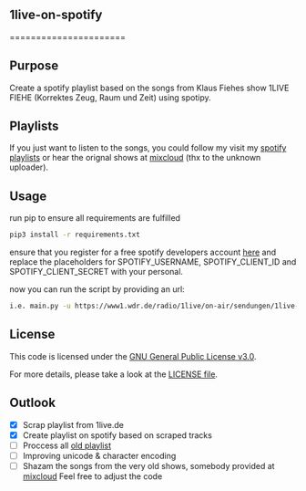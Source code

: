 ## 1live-on-spotify
======================
 
## Purpose
Create a spotify playlist based on the songs from Klaus Fiehes show 1LIVE FIEHE (Korrektes Zeug, Raum und Zeit) using spotipy.

## Playlists
If you just want to listen to the songs, you could follow my visit my [spotify playlists](https://open.spotify.com/playlist/5JY78EZpGkXJhhUsdqoEk2) or hear the orignal shows at [mixcloud](https://www.mixcloud.com/EinsliveFiehe/) (thx to the unknown uploader).

## Usage
run pip to ensure all requirements are fulfilled
 
```bash
pip3 install -r requirements.txt
```
ensure that you register for a free spotify developers account [here](https://developer.spotify.com/)
and replace the placeholders for SPOTIFY_USERNAME, SPOTIFY_CLIENT_ID and SPOTIFY_CLIENT_SECRET with your personal.

now you can run the script by providing an url:
```bash
i.e. main.py -u https://www1.wdr.de/radio/1live/on-air/sendungen/1live-fiehe/index.html
```

## License
This code is licensed under the [GNU General Public License v3.0](https://choosealicense.com/licenses/gpl-3.0/). <p>
For more details, please take a look at the [LICENSE file](https://github.com/argv1/OReilly-Downloader/blob/master/LICENSE).

## Outlook
- [x] Scrap playlist from 1live.de
- [x] Create playlist on spotify based on scraped tracks
- [ ] Proccess all [old playlist](http://www.apage4u.de/music/playlist_fiehe.php)
- [ ] Improving unicode & character encoding
- [ ] Shazam the songs from the very old shows, somebody provided at [mixcloud](https://www.mixcloud.com/EinsliveFiehe/)
Feel free to adjust the code
